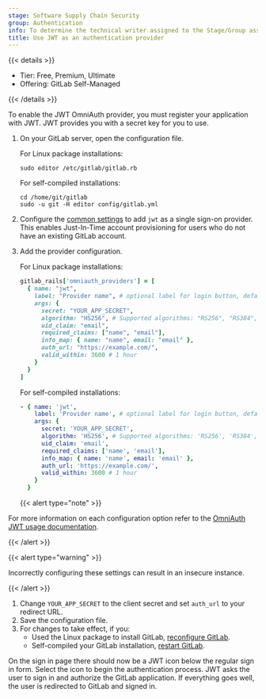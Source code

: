 ```yaml
---
stage: Software Supply Chain Security
group: Authentication
info: To determine the technical writer assigned to the Stage/Group associated with this page, see https://handbook.gitlab.com/handbook/product/ux/technical-writing/#assignments
title: Use JWT as an authentication provider
---
```


{{< details >}}

- Tier: Free, Premium, Ultimate
- Offering: GitLab Self-Managed

{{< /details >}}

To enable the JWT OmniAuth provider, you must register your application with JWT.
JWT provides you with a secret key for you to use.

1. On your GitLab server, open the configuration file.

   For Linux package installations:

   ```shell
   sudo editor /etc/gitlab/gitlab.rb
   ```

   For self-compiled installations:

   ```shell
   cd /home/git/gitlab
   sudo -u git -H editor config/gitlab.yml
   ```

1. Configure the [common settings](../../integration/omniauth.md#configure-common-settings)
   to add `jwt` as a single sign-on provider. This enables Just-In-Time
   account provisioning for users who do not have an existing GitLab account.
1. Add the provider configuration.

   For Linux package installations:

   ```ruby
   gitlab_rails['omniauth_providers'] = [
     { name: "jwt",
       label: "Provider name", # optional label for login button, defaults to "Jwt"
       args: {
         secret: "YOUR_APP_SECRET",
         algorithm: "HS256", # Supported algorithms: "RS256", "RS384", "RS512", "ES256", "ES384", "ES512", "HS256", "HS384", "HS512"
         uid_claim: "email",
         required_claims: ["name", "email"],
         info_map: { name: "name", email: "email" },
         auth_url: "https://example.com/",
         valid_within: 3600 # 1 hour
       }
     }
   ]
   ```

   For self-compiled installations:

   ```yaml
   - { name: 'jwt',
       label: 'Provider name', # optional label for login button, defaults to "Jwt"
       args: {
         secret: 'YOUR_APP_SECRET',
         algorithm: 'HS256', # Supported algorithms: 'RS256', 'RS384', 'RS512', 'ES256', 'ES384', 'ES512', 'HS256', 'HS384', 'HS512'
         uid_claim: 'email',
         required_claims: ['name', 'email'],
         info_map: { name: 'name', email: 'email' },
         auth_url: 'https://example.com/',
         valid_within: 3600 # 1 hour
       }
     }
   ```

   {{< alert type="note" >}}

For more information on each configuration option refer to
   the [OmniAuth JWT usage documentation](https://github.com/mbleigh/omniauth-jwt#usage).

   {{< /alert >}}

   {{< alert type="warning" >}}

   Incorrectly configuring these settings can result in an insecure instance.

   {{< /alert >}}

1. Change `YOUR_APP_SECRET` to the client secret and set `auth_url` to your redirect URL.
1. Save the configuration file.
1. For changes to take effect, if you:
   - Used the Linux package to install GitLab, [reconfigure GitLab](../restart_gitlab.md#reconfigure-a-linux-package-installation).
   - Self-compiled your GitLab installation, [restart GitLab](../restart_gitlab.md#self-compiled-installations).

On the sign in page there should now be a JWT icon below the regular sign in form.
Select the icon to begin the authentication process. JWT asks the user to
sign in and authorize the GitLab application. If everything goes well, the user
is redirected to GitLab and signed in.

<!-- ## Troubleshooting

Include any troubleshooting steps that you can foresee. If you know beforehand what issues
one might have when setting this up, or when something is changed, or on upgrading, it's
important to describe those, too. Think of things that may go wrong and include them here.
This is important to minimize requests for support, and to avoid doc comments with
questions that you know someone might ask.

Each scenario can be a third-level heading, for example `### Getting error message X`.
If you have none to add when creating a doc, leave this section in place
but commented out to help encourage others to add to it in the future. -->
